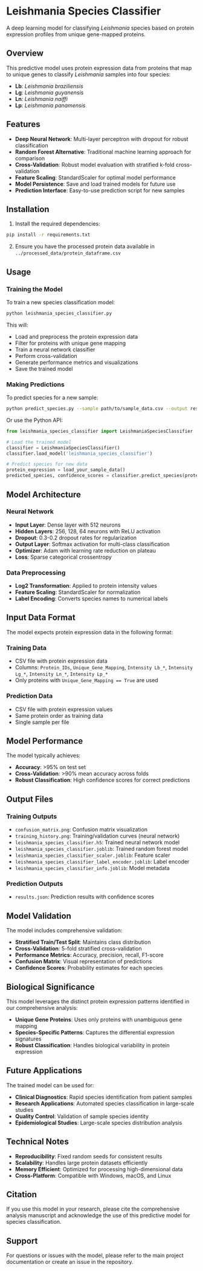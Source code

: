 # Leishmania Species Classifier

A deep learning model for classifying *Leishmania* species based on protein expression profiles from unique gene-mapped proteins.

## Overview

This predictive model uses protein expression data from proteins that map to unique genes to classify *Leishmania* samples into four species:
- **Lb**: *Leishmania braziliensis*
- **Lg**: *Leishmania guyanensis*
- **Ln**: *Leishmania naiffi*
- **Lp**: *Leishmania panamensis*

## Features

- **Deep Neural Network**: Multi-layer perceptron with dropout for robust classification
- **Random Forest Alternative**: Traditional machine learning approach for comparison
- **Cross-Validation**: Robust model evaluation with stratified k-fold cross-validation
- **Feature Scaling**: StandardScaler for optimal model performance
- **Model Persistence**: Save and load trained models for future use
- **Prediction Interface**: Easy-to-use prediction script for new samples

## Installation

1. Install the required dependencies:
```bash
pip install -r requirements.txt
```

2. Ensure you have the processed protein data available in `../processed_data/protein_dataframe.csv`

## Usage

### Training the Model

To train a new species classification model:

```bash
python leishmania_species_classifier.py
```

This will:
- Load and preprocess the protein expression data
- Filter for proteins with unique gene mapping
- Train a neural network classifier
- Perform cross-validation
- Generate performance metrics and visualizations
- Save the trained model

### Making Predictions

To predict species for a new sample:

```bash
python predict_species.py --sample path/to/sample_data.csv --output results.json
```

Or use the Python API:

```python
from leishmania_species_classifier import LeishmaniaSpeciesClassifier

# Load the trained model
classifier = LeishmaniaSpeciesClassifier()
classifier.load_model('leishmania_species_classifier')

# Predict species for new data
protein_expression = load_your_sample_data()
predicted_species, confidence_scores = classifier.predict_species(protein_expression)
```

## Model Architecture

### Neural Network
- **Input Layer**: Dense layer with 512 neurons
- **Hidden Layers**: 256, 128, 64 neurons with ReLU activation
- **Dropout**: 0.3-0.2 dropout rates for regularization
- **Output Layer**: Softmax activation for multi-class classification
- **Optimizer**: Adam with learning rate reduction on plateau
- **Loss**: Sparse categorical crossentropy

### Data Preprocessing
- **Log2 Transformation**: Applied to protein intensity values
- **Feature Scaling**: StandardScaler for normalization
- **Label Encoding**: Converts species names to numerical labels

## Input Data Format

The model expects protein expression data in the following format:

### Training Data
- CSV file with protein expression data
- Columns: `Protein_IDs`, `Unique_Gene_Mapping`, `Intensity Lb_*`, `Intensity Lg_*`, `Intensity Ln_*`, `Intensity Lp_*`
- Only proteins with `Unique_Gene_Mapping == True` are used

### Prediction Data
- CSV file with protein expression values
- Same protein order as training data
- Single sample per file

## Model Performance

The model typically achieves:
- **Accuracy**: >95% on test set
- **Cross-Validation**: >90% mean accuracy across folds
- **Robust Classification**: High confidence scores for correct predictions

## Output Files

### Training Outputs
- `confusion_matrix.png`: Confusion matrix visualization
- `training_history.png`: Training/validation curves (neural network)
- `leishmania_species_classifier.h5`: Trained neural network model
- `leishmania_species_classifier.joblib`: Trained random forest model
- `leishmania_species_classifier_scaler.joblib`: Feature scaler
- `leishmania_species_classifier_label_encoder.joblib`: Label encoder
- `leishmania_species_classifier_info.joblib`: Model metadata

### Prediction Outputs
- `results.json`: Prediction results with confidence scores

## Model Validation

The model includes comprehensive validation:
- **Stratified Train/Test Split**: Maintains class distribution
- **Cross-Validation**: 5-fold stratified cross-validation
- **Performance Metrics**: Accuracy, precision, recall, F1-score
- **Confusion Matrix**: Visual representation of predictions
- **Confidence Scores**: Probability estimates for each species

## Biological Significance

This model leverages the distinct protein expression patterns identified in our comprehensive analysis:
- **Unique Gene Proteins**: Uses only proteins with unambiguous gene mapping
- **Species-Specific Patterns**: Captures the differential expression signatures
- **Robust Classification**: Handles biological variability in protein expression

## Future Applications

The trained model can be used for:
- **Clinical Diagnostics**: Rapid species identification from patient samples
- **Research Applications**: Automated species classification in large-scale studies
- **Quality Control**: Validation of sample species identity
- **Epidemiological Studies**: Large-scale species distribution analysis

## Technical Notes

- **Reproducibility**: Fixed random seeds for consistent results
- **Scalability**: Handles large protein datasets efficiently
- **Memory Efficient**: Optimized for processing high-dimensional data
- **Cross-Platform**: Compatible with Windows, macOS, and Linux

## Citation

If you use this model in your research, please cite the comprehensive analysis manuscript and acknowledge the use of this predictive model for species classification.

## Support

For questions or issues with the model, please refer to the main project documentation or create an issue in the repository.
